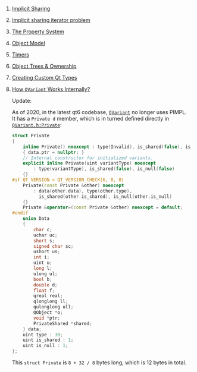  1. [Implicit Sharing](https://doc.qt.io/qt-5/implicit-sharing.html)
 2. [Implicit sharing iterator problem](https://doc.qt.io/qt-5/containers.html#implicit-sharing-iterator-problem)
 3. [The Property System](https://doc.qt.io/qt-5/properties.html)
 4. [Object Model](https://doc.qt.io/qt-5/object.html)
 5. [Timers](https://doc.qt.io/qt-5/timers.html)
 6. [Object Trees & Ownership](https://doc.qt.io/qt-5/objecttrees.html)
 7. [Creating Custom Qt Types](https://doc.qt.io/qt-5/custom-types.html)
 8. [How `QVariant` Works Internally?](https://stackoverflow.com/questions/4983819/how-qvariant-works-internally)
    
    Update:
    
    As of 2020, in the latest qt6 codebase, [`QVariant`](https://code.woboq.org/qt5/qtbase/src/corelib/kernel/qvariant.h.html#QVariant::d) no longer uses PIMPL.
    It has a `Private d` member, which is in turned defined directly in [`QVariant.h:Private`](https://code.woboq.org/qt5/qtbase/src/corelib/kernel/qvariant.h.html#QVariant::Private):
    
    ```c++
    struct Private
    {
        inline Private() noexcept : type(Invalid), is_shared(false), is_null(true)
        { data.ptr = nullptr; }
        // Internal constructor for initialized variants.
        explicit inline Private(uint variantType) noexcept
            : type(variantType), is_shared(false), is_null(false)
        {}
    #if QT_VERSION < QT_VERSION_CHECK(6, 0, 0)
        Private(const Private &other) noexcept
            : data(other.data), type(other.type),
              is_shared(other.is_shared), is_null(other.is_null)
        {}
        Private &operator=(const Private &other) noexcept = default;
    #endif
        union Data
        {
            char c;
            uchar uc;
            short s;
            signed char sc;
            ushort us;
            int i;
            uint u;
            long l;
            ulong ul;
            bool b;
            double d;
            float f;
            qreal real;
            qlonglong ll;
            qulonglong ull;
            QObject *o;
            void *ptr;
            PrivateShared *shared;
        } data;
        uint type : 30;
        uint is_shared : 1;
        uint is_null : 1;
    };
    ```
    
    This `struct Private` is `8 + 32 / 8` bytes long, which is 12 bytes in total.
